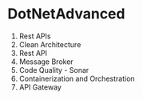 # DotNetAdvanced 
1. Rest APIs
2. Clean Architecture
3. Rest API
4. Message Broker
5. Code Quality - Sonar
6. Containerization and Orchestration
7. API Gateway
